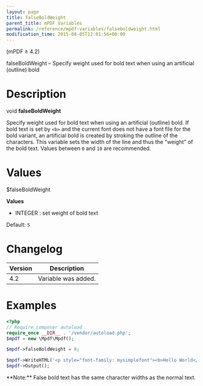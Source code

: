 ```yaml
---
layout: page
title: falseBoldWeight
parent_title: mPDF Variables
permalink: /reference/mpdf-variables/falseboldweight.html
modification_time: 2015-08-05T12:01:56+00:00
---
```


(mPDF &ge; 4.2)

falseBoldWeight – Specify weight used for bold text when using an artificial (outline) bold

# Description

void **falseBoldWeight**

Specify weight used for bold text when using an artificial (outline) bold. If bold text is set by `<b>` and the
current font does not have a font file for the bold variant, an artificial bold is created by stroking the outline of
the characters. This variable sets the width of the line and thus the "weight" of the bold text. Values between `0` and
`10` are recommended.

# Values

<span class="parameter">$falseBoldWeight</span><span class="smallblock"></span>

**Values**

* <span class="smallblock">INTEGER </span>: set weight of bold text

Default: `5`

# Changelog

<table class="table">
<thead>
<tr>
  <th>Version</th>
  <th>Description</th>
</tr>
</thead>
<tbody>
<tr>
  <td>4.2</td>
  <td>Variable was added.</td>
</tr>
</tbody>
</table>

# Examples

```php
<?php
// Require composer autoload
require_once __DIR__ . '/vendor/autoload.php';
$mpdf = new \Mpdf\Mpdf();

$mpdf->falseBoldWeight = 8;

$mpdf->WriteHTML('<p style="font-family: mysimplefont"><b>Hello World</b><p>');
$mpdf->Output();

```

<div class="alert alert-info" role="alert" markdown="1">
  **Note:** False bold text has the same character widths as the normal text.
</div>

